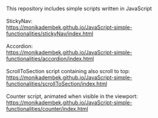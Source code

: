 This repository includes simple scripts written in JavaScript <br><br>
StickyNav: <br>
https://monikadembek.github.io/JavaScript-simple-functionalities/stickyNav/index.html <br><br>
Accordion: <br>
https://monikadembek.github.io/JavaScript-simple-functionalities/accordion/index.html <br><br>
ScrollToSection script containing also scroll to top: <br>
https://monikadembek.github.io/JavaScript-simple-functionalities/scrollToSection/index.html <br><br>
Counter script, animated when visible in the viewport: <br>
https://monikadembek.github.io/JavaScript-simple-functionalities/counter/index.html <br><br>
